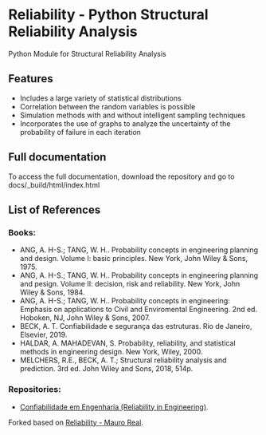 # Reliability - Python Structural Reliability Analysis

Python Module for Structural Reliability Analysis

## Features
- Includes a large variety of statistical distributions
- Correlation between the random variables is possible
- Simulation methods with and without intelligent sampling techniques
- Incorporates the use of graphs to analyze the uncertainty of the probability of failure in each iteration

## Full documentation
To access the full documentation, download the repository and go to docs/_build/html/index.html

## List of References

### Books:
- ANG, A. H-S.; TANG, W. H.. Probability concepts in engineering planning and design. Volume I: basic principles. New York, John Wiley & Sons, 1975.
- ANG, A. H-S.; TANG, W. H.. Probability concepts in engineering planning and pesign. Volume II: decision, risk and reliability. New York, John Wiley & Sons, 1984.
- ANG, A. H-S.; TANG, W. H.. Probability concepts in engineering: Emphasis on applications to Civil and Enviromental Engineering. 2nd ed. Hoboken, NJ, John Wiley & Sons, 2007.
- BECK, A. T. Confiabilidade e segurança das estruturas. Rio de Janeiro, Elsevier, 2019.
- HALDAR, A. MAHADEVAN, S. Probability, reliability, and statistical methods in engineering design. New York, Wiley, 2000.
- MELCHERS, R.E., BECK, A. T.; Structural reliability analysis and prediction. 3rd ed. John Wiley and Sons, 2018, 514p.

### Repositories:
- [Confiabilidade em Engenharia (Reliability in Engineering)](https://github.com/mvreal/Confiabilidade-em-Engenharia).


Forked based on [Reliability - Mauro Real](https://github.com/mvreal/Reliability).